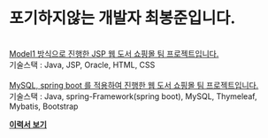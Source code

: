 # 포기하지않는 개발자 최봉준입니다.
<br>
<a href="https://github.com/naddang/LifeBook">Model1 방식으로 진행한 JSP 웹 도서 쇼핑몰 팀 프로젝트입니다.</a><br>
기술스택 : Java, JSP, Oracle, HTML, CSS
<br><br>
<a href="https://github.com/naddang/meandbooks-team2">MySQL, spring boot 를 적용하여 진행한 웹 도서 쇼핑몰 팀 프로젝트입니다.</a><br>
기술스택 : Java, spring-Framework(spring boot), MySQL, Thymeleaf, Mybatis, Bootstrap

<a target="_blank" href="https://opalescent-stick-7f8.notion.site/0f0220493ab449f6a0983a78a2a2b649"><b>이력서 보기</b></a>
